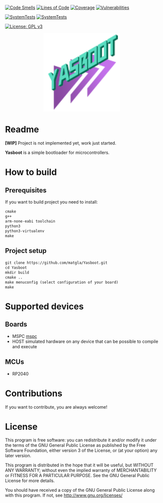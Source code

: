 [![Code Smells](https://sonarcloud.io/api/project_badges/measure?project=matgla_Yasboot&metric=code_smells)](https://sonarcloud.io/summary/new_code?id=matgla_Yasboot)
[![Lines of Code](https://sonarcloud.io/api/project_badges/measure?project=matgla_Yasboot&metric=ncloc)](https://sonarcloud.io/summary/new_code?id=matgla_Yasboot)
[![Coverage](https://sonarcloud.io/api/project_badges/measure?project=matgla_Yasboot&metric=coverage)](https://sonarcloud.io/summary/new_code?id=matgla_Yasboot)
[![Vulnerabilities](https://sonarcloud.io/api/project_badges/measure?project=matgla_Yasboot&metric=vulnerabilities)](https://sonarcloud.io/summary/new_code?id=matgla_Yasboot)

[![SystemTests](https://github.com/matgla/Yasboot/actions/workflows/st.yml/badge.svg?branch=main)](https://github.com/matgla/Yasboot/actions/workflows/st.yml)
[![SystemTests](https://github.com/matgla/Yasboot/actions/workflows/clang-tidy.yml/badge.svg?branch=main)](https://github.com/matgla/Yasboot/actions/workflows/clang-tidy.yml)

[![License: GPL v3](https://img.shields.io/badge/License-GPLv3-blue.svg)](https://www.gnu.org/licenses/gpl-3.0)

<p align="center"> <img src="docs/logo_yasboot_small.png" width=50%></p>

# Readme

**[WIP]** Project is not implemented yet, work just started.

**Yasboot** is a simple bootloader for microcontrollers. 

# How to build 
## Prerequisites
If you want to build project you need to install: 

```shell
cmake
g++
arm-none-eabi toolchain
python3
python3-virtualenv
make
```

## Project setup 

```shell
git clone https://github.com/matgla/Yasboot.git
cd Yasboot 
mkdir build 
cmake ..
make menuconfig (select configuration of your board)
make 
```

# Supported devices 
## Boards
* MSPC [mspc](https://github.com/matgla/mspc)
* HOST simulated hardware on any device that can be possible to compile and execute

## MCUs
* RP2040 

# Contributions
If you want to contribute, you are always welcome! 

# License 

This program is free software: you can redistribute it and/or modify
it under the terms of the GNU General Public License as published by
the Free Software Foundation, either version 3 of the License, or
(at your option) any later version.

This program is distributed in the hope that it will be useful,
but WITHOUT ANY WARRANTY; without even the implied warranty of
MERCHANTABILITY or FITNESS FOR A PARTICULAR PURPOSE.  See the
GNU General Public License for more details.

You should have received a copy of the GNU General Public License
along with this program.  If not, see <http://www.gnu.org/licenses/>

